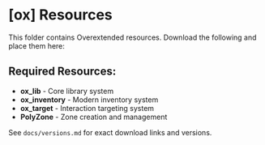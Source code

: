 # [ox] Resources

This folder contains Overextended resources. Download the following and place them here:

## Required Resources:
- **ox_lib** - Core library system
- **ox_inventory** - Modern inventory system  
- **ox_target** - Interaction targeting system
- **PolyZone** - Zone creation and management

See `docs/versions.md` for exact download links and versions.









